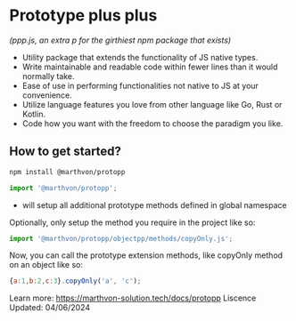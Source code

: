 # Prototype plus plus 
*(ppp.js, an extra p for the girthiest npm package that exists)*

* Utility package that extends the functionality of JS native types.
* Write maintainable and readable code within fewer lines than it would normally take.
* Ease of use in performing functionalities not native to JS at your convenience.
* Utilize language features you love from other language like Go, Rust or Kotlin.
* Code how you want with the freedom to choose the paradigm you like.

## How to get started?

``` bash 
npm install @marthvon/protopp 
```
``` javascript 
import '@marthvon/protopp'; 
```
 - will setup all additional prototype methods defined in global namespace

Optionally, only setup the method you require in the project like so: <br>
``` javascript 
import '@marthvon/protopp/objectpp/methods/copyOnly.js'; 
```
Now, you can call the prototype extension methods, like copyOnly method on an object like so: <br>
``` javascript 
{a:1,b:2,c:3}.copyOnly('a', 'c'); 
```

Learn more: https://marthvon-solution.tech/docs/protopp
Liscence Updated: 04/06/2024

